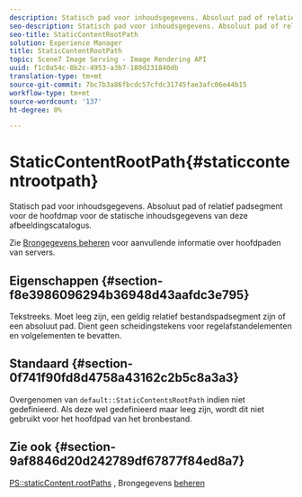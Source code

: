 ```yaml
---
description: Statisch pad voor inhoudsgegevens. Absoluut pad of relatief padsegment voor de hoofdmap voor de statische inhoudsgegevens van deze afbeeldingscatalogus.
seo-description: Statisch pad voor inhoudsgegevens. Absoluut pad of relatief padsegment voor de hoofdmap voor de statische inhoudsgegevens van deze afbeeldingscatalogus.
seo-title: StaticContentRootPath
solution: Experience Manager
title: StaticContentRootPath
topic: Scene7 Image Serving - Image Rendering API
uuid: f1c0a54c-8b2c-4953-a3b7-180d231840db
translation-type: tm+mt
source-git-commit: 7bc7b3a86fbcdc57cfdc31745fae3afc06e44b15
workflow-type: tm+mt
source-wordcount: '137'
ht-degree: 0%

---
```



# StaticContentRootPath{#staticcontentrootpath}

Statisch pad voor inhoudsgegevens. Absoluut pad of relatief padsegment voor de hoofdmap voor de statische inhoudsgegevens van deze afbeeldingscatalogus.

Zie [Brongegevens beheren](../../../../../is-api/image-serving-api-ref/c-configuration-and-administration/c-configuration-and-administration.md#concept-1ec4d9f0e58a430cae045761f1ff9173) voor aanvullende informatie over hoofdpaden van servers.

## Eigenschappen {#section-f8e3986096294b36948d43aafdc3e795}

Tekstreeks. Moet leeg zijn, een geldig relatief bestandspadsegment zijn of een absoluut pad. Dient geen scheidingstekens voor regelafstandelementen en volgelementen te bevatten.

## Standaard {#section-0f741f90fd8d4758a43162c2b5c8a3a3}

Overgenomen van `default::StaticContentsRootPath` indien niet gedefinieerd. Als deze wel gedefinieerd maar leeg zijn, wordt dit niet gebruikt voor het hoofdpad van het bronbestand.

## Zie ook {#section-9af8846d20d242789df67877f84ed8a7}

[PS::staticContent.rootPaths](../../../../../is-api/image-catalog/image-serving-api-ref/c-image-catalog-reference/c-attributes-reference/r-staticcontentrootpath.md#reference-a2b5368d078349828d282357681bb2a5) , Brongegevens   [beheren](../../../../../is-api/image-serving-api-ref/c-configuration-and-administration/c-configuration-and-administration.md#concept-1ec4d9f0e58a430cae045761f1ff9173)
